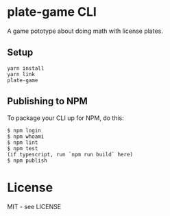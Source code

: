 # plate-game CLI

A game pototype about doing math with license plates.

## Setup

```
yarn install
yarn link
plate-game
```

## Publishing to NPM

To package your CLI up for NPM, do this:

```shell
$ npm login
$ npm whoami
$ npm lint
$ npm test
(if typescript, run `npm run build` here)
$ npm publish
```

# License

MIT - see LICENSE
